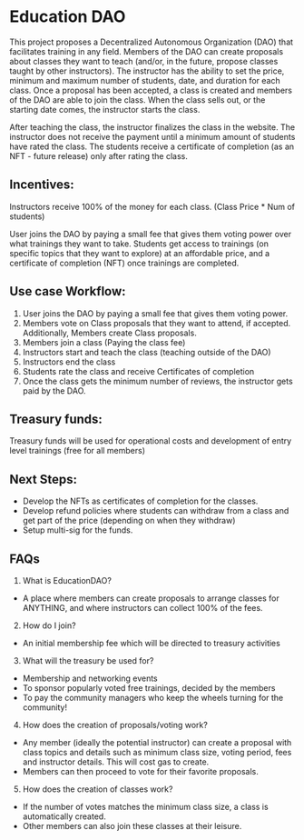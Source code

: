 # Education DAO

This project proposes a Decentralized Autonomous Organization (DAO) that facilitates training in any field. Members of the DAO can create proposals about classes they want to teach (and/or, in the future, propose classes taught by other instructors). The instructor has the ability to set the price, minimum and maximum number of students, date, and duration for each class.
Once a proposal has been accepted, a class is created and members of the DAO are able to join the class. When the class sells out, or  the starting date comes, the instructor starts the class.

After teaching the class, the instructor finalizes the class in the website. The instructor does not receive the payment until a minimum amount of students have rated the class.
The students receive a certificate of completion (as an NFT - future release) only after rating the class.

## Incentives:
Instructors receive 100% of the money for each class. (Class Price * Num of students)

User joins the DAO by paying a small fee that gives them voting power over what trainings they want to take. Students get access to trainings (on specific topics that they want to explore) at an affordable price, and a certificate of completion (NFT) once trainings are completed.

## Use case Workflow:
1. User joins the DAO by paying a small fee that gives them voting power.
2. Members vote on Class proposals that they want to attend, if accepted. Additionally, Members create Class proposals.
3. Members join a class (Paying the class fee)
4. Instructors start and teach the class (teaching outside of the DAO)
5. Instructors end the class
6. Students rate the class and receive Certificates of completion
7. Once the class gets the minimum number of reviews, the instructor gets paid by the DAO.

## Treasury funds:
Treasury funds will be used for operational costs and development of entry level trainings (free for all members)

## Next Steps:
- Develop the NFTs as certificates of completion for the classes.
- Develop refund policies where students can withdraw from a class and get part of the price (depending on when they withdraw)
- Setup multi-sig for the funds.

## FAQs

1. What is EducationDAO?
- A place where members can create proposals to arrange classes for ANYTHING, and where instructors can collect 100% of the fees.

2. How do I join?
- An initial membership fee which will be directed to treasury activities

3. What will the treasury be used for?
- Membership and networking events
- To sponsor popularly voted free trainings, decided by the members
- To pay the community managers who keep the wheels turning for the community!

4. How does the creation of proposals/voting work?
- Any member (ideally the potential instructor) can create a proposal with class topics and details such as minimum class size, voting period, fees and instructor details. This will cost gas to create.
- Members can then proceed to vote for their favorite proposals.

5. How does the creation of classes work?
- If the number of votes matches the minimum class size, a class is automatically created.
- Other members can also join these classes at their leisure.




